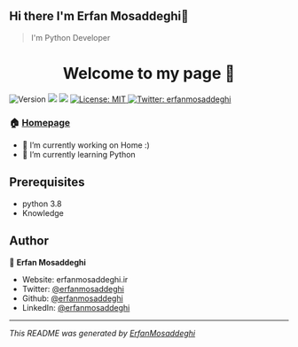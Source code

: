 ## Hi there I'm Erfan Mosaddeghi👋
> I'm Python Developer
<!--
**erfanmosaddeghi/erfanmosaddeghi** is a ✨ _special_ ✨ repository because its `README.md` (this file) appears on your GitHub profile.
-->
<h1 align="center">Welcome to my page 👋</h1>
<p>
  <img alt="Version" src="https://img.shields.io/badge/version-1.0.0-blue.svg?cacheSeconds=2592000" />
  <img src="https://img.shields.io/badge/python-%3E%3D3.8.0-blue.svg" />
  <img src="https://img.shields.io/badge/knowledge-%3E%3D∞-blue.svg" />
  <a href="https://github.com/erfanmosaddeghi/erfanmosaddeghi#readme" target="_blank"></a>
  <a href="#" target="_blank">
    <img alt="License: MIT" src="https://img.shields.io/github/license/erfanmosaddeghi/erfanmosaddeghi" />
  </a>
  <a href="https://twitter.com/erfanmosaddeghi" target="_blank">
    <img alt="Twitter: erfanmosaddeghi" src="https://img.shields.io/twitter/follow/erfanmosaddeghi.svg?style=social" />
  </a>
</p>

### 🏠 [Homepage](https://github.com/erfanmosaddeghi/erfanmosaddeghi#readme)
- 🔭 I’m currently working on Home :)
- 🌱 I’m currently learning Python



## Prerequisites

- python 3.8
- Knowledge

## Author

👤 **Erfan Mosaddeghi**

* Website: erfanmosaddeghi.ir
* Twitter: [@erfanmosaddeghi](https://twitter.com/erfanmosaddeghi)
* Github: [@erfanmosaddeghi](https://github.com/erfanmosaddeghi)
* LinkedIn: [@erfanmosaddeghi](https://linkedin.com/in/erfanmosaddeghi)

***
_This README was generated by [ErfanMosaddeghi](https://github.com/erfanmosaddeghi)_
